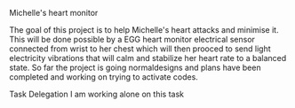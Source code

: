 Michelle's heart monitor

The goal of this project is to help Michelle's heart attacks and minimise it. This will be done possible by a EGG heart monitor electrical sensor connected from wrist to her chest which will then prooced to send light electricity vibrations that will calm and stabilize her heart rate to a balanced state. So far the project is going normaldesigns and plans have been completed and working on trying to activate codes. 

Task Delegation
I am working alone on this task
